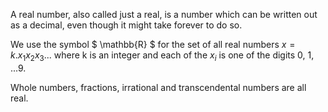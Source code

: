 A real number, also called just a real, is a number which can be written
out as a decimal, even though it might take forever to do so.

We use the symbol $ \mathbb{R} $ for the set of all real numbers
$x=k.x_{1}x_{2}x_{3}...$ where k is an integer and each of the $x_{i}$
is one of the digits 0, 1, ...9.

Whole numbers, fractions, irrational and transcendental numbers are all
real.
